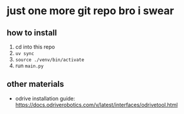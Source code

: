 # just one more git repo bro i swear

## how to install

1. cd into this repo
2. `uv sync`
3. `source ./venv/bin/activate`
4. run `main.py`

## other materials

- odrive installation guide: https://docs.odriverobotics.com/v/latest/interfaces/odrivetool.html

